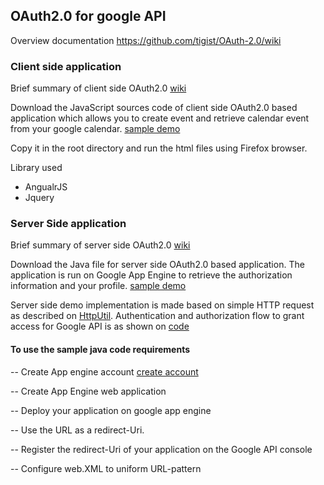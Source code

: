 <h2> OAuth2.0 for google API</h2>

Overview documentation  https://github.com/tigist/OAuth-2.0/wiki
 
<h3>Client side application</h3>

Brief summary of client side OAuth2.0 <a href ="https://github.com/tigist/OAuth-2.0/wiki/Client-side-Authentication"> wiki</a>

Download the JavaScript sources code of client side OAuth2.0 based application which allows you to create event
and retrieve calendar event from your google calendar.  <a href="http://netsolet.heliohost.org/">sample demo</a>

Copy it in the root directory and run the html files using Firefox browser. 

Library used
* AngualrJS
* Jquery

<h3> Server Side application</h3>

Brief summary of server side OAuth2.0 <a href ="https://github.com/tigist/OAuth-2.0/wiki/Server-side-authentication"> wiki </a>

Download the Java file for server side OAuth2.0 based application. The application is run on Google App Engine to 
retrieve the authorization information and your profile.
<a href = "http://my-test-auth2.appspot.com/">sample demo</a>  

Server side demo implementation is made based on simple HTTP request as described on <a href = "https://github.com/wjosdejong/httputil">HttpUtil</a>.
Authentication and authorization flow to grant access for Google API is as shown on <a href ="https://github.com/tigist/OAuth-2.0/blob/master/JavaCode/src/test/Auth.java"> code</a>

<h4> To use the sample java code requirements </h4>

-- Create App engine account <a href = "https://accounts.google.com/ServiceLogin?service=ah&passive=true&continue=https://appengine.google.com/_ah/conflogin%3Fcontinue%3Dhttps://appengine.google.com/&ltmpl=ae"> create account</a>

-- Create App Engine web application

-- Deploy your application on google app engine

-- Use the URL as a redirect-Uri.

-- Register the redirect-Uri of your application on the Google API console

-- Configure web.XML to uniform URL-pattern




